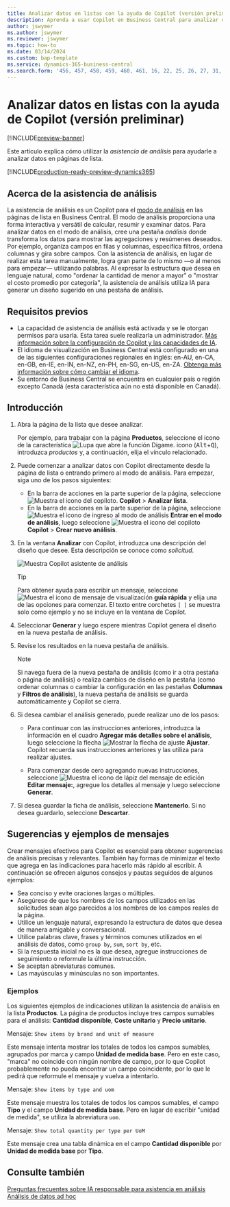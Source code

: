 ```yaml
---
title: Analizar datos en listas con la ayuda de Copilot (versión preliminar)
description: Aprenda a usar Copilot en Business Central para analizar datos.
author: jswymer
ms.author: jswymer
ms.reviewer: jswymer
ms.topic: how-to
ms.date: 03/14/2024
ms.custom: bap-template
ms.service: dynamics-365-business-central
ms.search.form: '456, 457, 458, 459, 460, 461, 16, 22, 25, 26, 27, 31, 143, 144, 9300, 9301, 9303, 9304, 9305, 9306, 9307, 9309, 9310, 9311'
---
```

# Analizar datos en listas con la ayuda de Copilot (versión preliminar)

[!INCLUDE[preview-banner](includes/preview-banner.md)]

Este artículo explica cómo utilizar la *asistencia de análisis* para ayudarle a analizar datos en páginas de lista.

[!INCLUDE[production-ready-preview-dynamics365](includes/production-ready-preview-dynamics365.md)]

## Acerca de la asistencia de análisis

La asistencia de análisis es un Copilot para el [modo de análisis](analysis-mode.md) en las páginas de lista en Business Central. El modo de análisis proporciona una forma interactiva y versátil de calcular, resumir y examinar datos. Para analizar datos en el modo de análisis, cree una pestaña *análisis* donde transforma los datos para mostrar las agregaciones y resúmenes deseados. Por ejemplo, organiza campos en filas y columnas, especifica filtros, ordena columnas y gira sobre campos. Con la asistencia de análisis, en lugar de realizar esta tarea manualmente, logra gran parte de lo mismo &mdash;o al menos para empezar&mdash; utilizando palabras. Al expresar la estructura que desea en lenguaje natural, como "ordenar la cantidad de menor a mayor" o "mostrar el costo promedio por categoría", la asistencia de análisis utiliza IA para generar un diseño sugerido en una pestaña de análisis.


<!-- 

 However, the data analysis mode requires some understanding of how to structure fields to meet the desired aggregations and summarizations. It requires you to move fields around to the appropriate areas within analysis mode pane which data rows and columns to display, specify filters, sorting, grouping, pivoting and totals. Analysis assist minimizes these requirments by enabling you to express the desired layout in words. , like "group which data rows and columns to display, specify filters, sorting, grouping, pivoting and totals
--> 
## Requisitos previos

- La capacidad de asistencia de análisis está activada y se le otorgan permisos para usarla. Esta tarea suele realizarla un administrador. [Más información sobre la configuración de Copilot y las capacidades de IA](enable-ai.md).
- El idioma de visualización en Business Central está configurado en una de las siguientes configuraciones regionales en inglés: en-AU, en-CA, en-GB, en-IE, en-IN, en-NZ, en-PH, en-SG, en-US, en-ZA. [Obtenga más información sobre cómo cambiar el idioma](ui-change-basic-settings.md#language).
- Su entorno de Business Central se encuentra en cualquier país o región excepto Canadá (esta característica aún no está disponible en Canadá).

<!--
> [!NOTE]
> You may notice some list pages that don't include the **Analyze** switch for changing to the analysis mode. The reason is that developers can disable analysis mode on specific pages by using the [AnalysisModeEnabled property](/dynamics365/business-central/dev-itpro/developer/properties/devenv-analysismodeenabled-property) in AL.-->

## Introducción

1. Abra la página de la lista que desee analizar.

   Por ejemplo, para trabajar con la página **Productos**, seleccione el icono de la característica ![Lupa que abre la función Dígame.](media/ui-search/search_small.png) icono (<kbd>Alt</kbd>+<kbd>Q</kbd>), introduzca *productos* y, a continuación, elija el vínculo relacionado.

1. Puede comenzar a analizar datos con Copilot directamente desde la página de lista o entrando primero al modo de análisis. Para empezar, siga uno de los pasos siguientes:

    - En la barra de acciones en la parte superior de la página, seleccione ![Muestra el icono del copiloto.](media/copilot-icon.png) **Copilot** > **Analizar lista**.
    - En la barra de acciones en la parte superior de la página, seleccione ![Muestra el icono de ingreso al modo de análisis](media/analysis-mode-icon.png) **Entrar en el modo de análisis**, luego seleccione ![Muestra el icono del copiloto](media/copilot-icon.png) **Copilot** > **Crear nuevo análisis**.

1. En la ventana **Analizar** con Copilot, introduzca una descripción del diseño que desee. Esta descripción se conoce como *solicitud*.

    ![Muestra Copilot asistente de análisis](media/analysis-assist.png)

    > [!TIP]
    > Para obtener ayuda para escribir un mensaje, seleccione ![Muestra el icono de mensaje de visualización](media/prompt-guide-icon.png) **guía rápida** y elija una de las opciones para comenzar. El texto entre corchetes `[ ]` se muestra solo como ejemplo y no se incluye en la ventana de Copilot.

1. Seleccionar **Generar** y luego espere mientras Copilot genera el diseño en la nueva pestaña de análisis.
1. Revise los resultados en la nueva pestaña de análisis.

   > [!NOTE]
   > Si navega fuera de la nueva pestaña de análisis (como ir a otra pestaña o página de análisis) o realiza cambios de diseño en la pestaña (como ordenar columnas o cambiar la configuración en las pestañas **Columnas** y **Filtros de análisis**), la nueva pestaña de análisis se guarda automáticamente y Copilot se cierra.

1. Si desea cambiar el análisis generado, puede realizar uno de los pasos:

   - Para continuar con las instrucciones anteriores, introduzca la información en el cuadro **Agregar más detalles sobre el análisis**, luego seleccione la flecha ![Mostrar la flecha de ajuste](media/analysis-assist-adjust-button.png) **Ajustar**. Copilot recuerda sus instrucciones anteriores y las utiliza para realizar ajustes.

   - Para comenzar desde cero agregando nuevas instrucciones, seleccione ![Muestra el icono de lápiz del mensaje de edición](media/edit-pencil.png) **Editar mensaje:**, agregue los detalles al mensaje y luego seleccione **Generar**.

1. Si desea guardar la ficha de análisis, seleccione **Mantenerlo**. Si no desea guardarlo, seleccione **Descartar**.

## Sugerencias y ejemplos de mensajes

Crear mensajes efectivos para Copilot es esencial para obtener sugerencias de análisis precisas y relevantes. También hay formas de minimizar el texto que agrega en las indicaciones para hacerlo más rápido al escribir. A continuación se ofrecen algunos consejos y pautas seguidos de algunos ejemplos:

- Sea conciso y evite oraciones largas o múltiples.
- Asegúrese de que los nombres de los campos utilizados en las solicitudes sean algo parecidos a los nombres de los campos reales de la página.
- Utilice un lenguaje natural, expresando la estructura de datos que desea de manera amigable y conversacional.
- Utilice palabras clave, frases y términos comunes utilizados en el análisis de datos, como `group by`, `sum`, `sort by`, etc.
- Si la respuesta inicial no es la que desea, agregue instrucciones de seguimiento o reformule la última instrucción.
- Se aceptan abreviaturas comunes.
- Las mayúsculas y minúsculas no son importantes.

### Ejemplos

Los siguientes ejemplos de indicaciones utilizan la asistencia de análisis en la lista **Productos**. La página de productos incluye tres campos sumables para el análisis: **Cantidad disponible**, **Coste unitario** y **Precio unitario**.

Mensaje: `Show items by brand and unit of measure`

Este mensaje intenta mostrar los totales de todos los campos sumables, agrupados por marca y campo **Unidad de medida base**. Pero en este caso, "marca" no coincide con ningún nombre de campo, por lo que Copilot probablemente no pueda encontrar un campo coincidente, por lo que le pedirá que reformule el mensaje y vuelva a intentarlo.

Mensaje: `Show items by type and uom`

Este mensaje muestra los totales de todos los campos sumables, el campo **Tipo** y el campo **Unidad de medida base**. Pero en lugar de escribir "unidad de medida", se utiliza la abreviatura `uom`.

Mensaje: `Show total quantity per type per UoM`

Este mensaje crea una tabla dinámica en el campo **Cantidad disponible** por **Unidad de medida base** por **Tipo**.

## Consulte también

[Preguntas frecuentes sobre IA responsable para asistencia en análisis](faqs-analysis-assist.md)  
[Análisis de datos ad hoc](reports-adhoc-analysis.md)  
